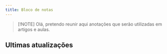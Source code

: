 ```yaml
---
title: Bloco de notas
---
```


> [!NOTE]  Olá, pretendo reunir aqui anotações que serão utilizadas em artigos e aulas.

## Ultimas atualizações

